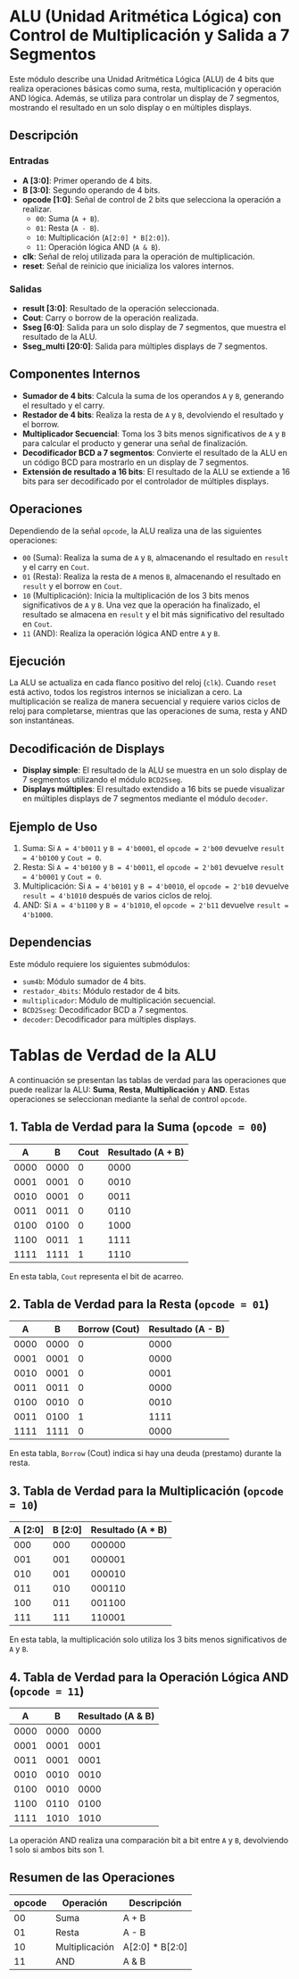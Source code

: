 # ALU (Unidad Aritmética Lógica) con Control de Multiplicación y Salida a 7 Segmentos

Este módulo describe una Unidad Aritmética Lógica (ALU) de 4 bits que realiza operaciones básicas como suma, resta, multiplicación y operación AND lógica. Además, se utiliza para controlar un display de 7 segmentos, mostrando el resultado en un solo display o en múltiples displays.

## Descripción

### Entradas
- **A [3:0]**: Primer operando de 4 bits.
- **B [3:0]**: Segundo operando de 4 bits.
- **opcode [1:0]**: Señal de control de 2 bits que selecciona la operación a realizar.
  - `00`: Suma (`A + B`).
  - `01`: Resta (`A - B`).
  - `10`: Multiplicación (`A[2:0] * B[2:0]`).
  - `11`: Operación lógica AND (`A & B`).
- **clk**: Señal de reloj utilizada para la operación de multiplicación.
- **reset**: Señal de reinicio que inicializa los valores internos.

### Salidas
- **result [3:0]**: Resultado de la operación seleccionada.
- **Cout**: Carry o borrow de la operación realizada.
- **Sseg [6:0]**: Salida para un solo display de 7 segmentos, que muestra el resultado de la ALU.
- **Sseg_multi [20:0]**: Salida para múltiples displays de 7 segmentos.

## Componentes Internos

- **Sumador de 4 bits**: Calcula la suma de los operandos `A` y `B`, generando el resultado y el carry.
- **Restador de 4 bits**: Realiza la resta de `A` y `B`, devolviendo el resultado y el borrow.
- **Multiplicador Secuencial**: Toma los 3 bits menos significativos de `A` y `B` para calcular el producto y generar una señal de finalización.
- **Decodificador BCD a 7 segmentos**: Convierte el resultado de la ALU en un código BCD para mostrarlo en un display de 7 segmentos.
- **Extensión de resultado a 16 bits**: El resultado de la ALU se extiende a 16 bits para ser decodificado por el controlador de múltiples displays.

## Operaciones

Dependiendo de la señal `opcode`, la ALU realiza una de las siguientes operaciones:

- `00` (Suma): Realiza la suma de `A` y `B`, almacenando el resultado en `result` y el carry en `Cout`.
- `01` (Resta): Realiza la resta de `A` menos `B`, almacenando el resultado en `result` y el borrow en `Cout`.
- `10` (Multiplicación): Inicia la multiplicación de los 3 bits menos significativos de `A` y `B`. Una vez que la operación ha finalizado, el resultado se almacena en `result` y el bit más significativo del resultado en `Cout`.
- `11` (AND): Realiza la operación lógica AND entre `A` y `B`.

## Ejecución

La ALU se actualiza en cada flanco positivo del reloj (`clk`). Cuando `reset` está activo, todos los registros internos se inicializan a cero. La multiplicación se realiza de manera secuencial y requiere varios ciclos de reloj para completarse, mientras que las operaciones de suma, resta y AND son instantáneas.

## Decodificación de Displays

- **Display simple**: El resultado de la ALU se muestra en un solo display de 7 segmentos utilizando el módulo `BCD2Sseg`.
- **Displays múltiples**: El resultado extendido a 16 bits se puede visualizar en múltiples displays de 7 segmentos mediante el módulo `decoder`.

## Ejemplo de Uso

1. Suma: Si `A = 4'b0011` y `B = 4'b0001`, el `opcode = 2'b00` devuelve `result = 4'b0100` y `Cout = 0`.
2. Resta: Si `A = 4'b0100` y `B = 4'b0011`, el `opcode = 2'b01` devuelve `result = 4'b0001` y `Cout = 0`.
3. Multiplicación: Si `A = 4'b0101` y `B = 4'b0010`, el `opcode = 2'b10` devuelve `result = 4'b1010` después de varios ciclos de reloj.
4. AND: Si `A = 4'b1100` y `B = 4'b1010`, el `opcode = 2'b11` devuelve `result = 4'b1000`.

## Dependencias

Este módulo requiere los siguientes submódulos:
- `sum4b`: Módulo sumador de 4 bits.
- `restador_4bits`: Módulo restador de 4 bits.
- `multiplicador`: Módulo de multiplicación secuencial.
- `BCD2Sseg`: Decodificador BCD a 7 segmentos.
- `decoder`: Decodificador para múltiples displays.
# Tablas de Verdad de la ALU

A continuación se presentan las tablas de verdad para las operaciones que puede realizar la ALU: **Suma**, **Resta**, **Multiplicación** y **AND**. Estas operaciones se seleccionan mediante la señal de control `opcode`.

## 1. Tabla de Verdad para la Suma (`opcode = 00`)

| **A**   | **B**   | **Cout** | **Resultado (A + B)** |
|---------|---------|----------|-----------------------|
| 0000    | 0000    | 0        | 0000                  |
| 0001    | 0001    | 0        | 0010                  |
| 0010    | 0001    | 0        | 0011                  |
| 0011    | 0011    | 0        | 0110                  |
| 0100    | 0100    | 0        | 1000                  |
| 1100    | 0011    | 1        | 1111                  |
| 1111    | 1111    | 1        | 1110                  |

En esta tabla, `Cout` representa el bit de acarreo.

## 2. Tabla de Verdad para la Resta (`opcode = 01`)

| **A**   | **B**   | **Borrow (Cout)** | **Resultado (A - B)** |
|---------|---------|-------------------|-----------------------|
| 0000    | 0000    | 0                 | 0000                  |
| 0001    | 0001    | 0                 | 0000                  |
| 0010    | 0001    | 0                 | 0001                  |
| 0011    | 0011    | 0                 | 0000                  |
| 0100    | 0010    | 0                 | 0010                  |
| 0011    | 0100    | 1                 | 1111                  |
| 1111    | 1111    | 0                 | 0000                  |

En esta tabla, `Borrow` (Cout) indica si hay una deuda (prestamo) durante la resta.

## 3. Tabla de Verdad para la Multiplicación (`opcode = 10`)

| **A [2:0]** | **B [2:0]** | **Resultado (A * B)** |
|-------------|-------------|-----------------------|
| 000         | 000         | 000000                |
| 001         | 001         | 000001                |
| 010         | 001         | 000010                |
| 011         | 010         | 000110                |
| 100         | 011         | 001100                |
| 111         | 111         | 110001                |

En esta tabla, la multiplicación solo utiliza los 3 bits menos significativos de `A` y `B`.

## 4. Tabla de Verdad para la Operación Lógica AND (`opcode = 11`)

| **A**   | **B**   | **Resultado (A & B)** |
|---------|---------|-----------------------|
| 0000    | 0000    | 0000                  |
| 0001    | 0001    | 0001                  |
| 0011    | 0001    | 0001                  |
| 0010    | 0010    | 0010                  |
| 0100    | 0010    | 0000                  |
| 1100    | 0110    | 0100                  |
| 1111    | 1010    | 1010                  |

La operación AND realiza una comparación bit a bit entre `A` y `B`, devolviendo 1 solo si ambos bits son 1.

## Resumen de las Operaciones

| **opcode** | **Operación**       | **Descripción**                    |
|------------|---------------------|------------------------------------|
| 00         | Suma                | A + B                              |
| 01         | Resta               | A - B                              |
| 10         | Multiplicación       | A[2:0] * B[2:0]                    |
| 11         | AND                 | A & B                              |

